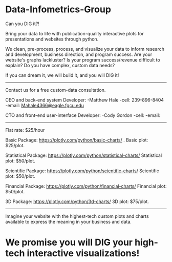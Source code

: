 # Data-Infometrics-Group

Can you DIG it?!

Bring your data to life with publication-quality interactive plots for presentations and websites through python.

We clean, pre-process, process, and visualize your data to inform research and development, business direction, and program success.
Are your website's graphs lackluster? Is your program success/revenue difficult to explain? Do you have complex, custom data needs?

If you can dream it, we will build it, and you will DIG it! 

-------------------------------
Contact us for a free custom-data consultation.

CEO and back-end system Developer: 
  -Matthew Hale
  -cell: 239-896-8404
  -email: Mahale4366@eagle.fgcu.edu
  
CTO and front-end user-interface Developer:
  -Cody Gordon
  -cell:
  -email:
 
-------------------------------
Flat rate: $25/hour 

Basic Package: https://plotly.com/python/basic-charts/ . Basic plot: $25/plot.

Statistical Package: https://plotly.com/python/statistical-charts/ Statistical plot: $50/plot.

Scientific Package: https://plotly.com/python/scientific-charts/ Scientific plot: $50/plot.

Financial Package: https://plotly.com/python/financial-charts/ Financial plot: $50/plot.

3D Package: https://plotly.com/python/3d-charts/ 3D plot: $75/plot.

-------------------------------

Imagine your website with the highest-tech custom plots and charts available to express the meaning in your business and data. 

# We promise you will DIG your high-tech interactive visualizations!
